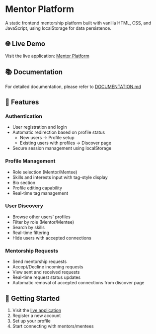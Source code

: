 # Mentor Platform

A static frontend mentorship platform built with vanilla HTML, CSS, and JavaScript, using localStorage for data persistence.

## 🌐 Live Demo

Visit the live application: [Mentor Platform](https://mentorplatform.netlify.app/)

## 📚 Documentation

For detailed documentation, please refer to [DOCUMENTATION.md](./DOCUMENTATION.md)

## 🌟 Features

### Authentication
- User registration and login
- Automatic redirection based on profile status
  - New users → Profile setup
  - Existing users with profiles → Discover page
- Secure session management using localStorage

### Profile Management
- Role selection (Mentor/Mentee)
- Skills and interests input with tag-style display
- Bio section
- Profile editing capability
- Real-time tag management

### User Discovery
- Browse other users' profiles
- Filter by role (Mentor/Mentee)
- Search by skills
- Real-time filtering
- Hide users with accepted connections

### Mentorship Requests
- Send mentorship requests
- Accept/Decline incoming requests
- View sent and received requests
- Real-time request status updates
- Automatic removal of accepted connections from discover page

## 🚀 Getting Started

1. Visit the [live application](https://your-deployment-link.com)
2. Register a new account
3. Set up your profile
4. Start connecting with mentors/mentees
